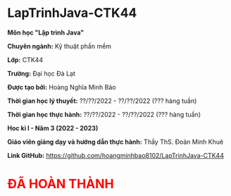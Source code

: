 # LapTrinhJava-CTK44

<strong>Môn học "Lập trình Java"</strong>

<strong>Chuyên ngành:</strong> Kỹ thuật phần mềm

<strong>Lớp:</strong> CTK44

<strong>Trường:</strong> Đại học Đà Lạt

<strong>Được tạo bởi:</strong> Hoàng Nghĩa Minh Bảo

<strong>Thời gian học lý thuyết:</strong> ??/??/2022 - ??/??/2022 (??? hàng tuần)

<strong>Thời gian học thực hành:</strong> ??/??/2022 - ??/??/2022 (??? hàng tuần)

<strong>Hoc kì I - Năm 3 (2022 - 2023)</strong>

<strong>Giáo viên giảng dạy và hướng dẫn thực hành:</strong> Thầy ThS. Đoàn Minh Khuê

<strong>Link GitHub:</strong> <a href="https://github.com/hoangminhbao8102/LapTrinhJava-CTK44" target="_blank">https://github.com/hoangminhbao8102/LapTrinhJava-CTK44</a>

<h1 style="color:red;">ĐÃ HOÀN THÀNH</h1>
